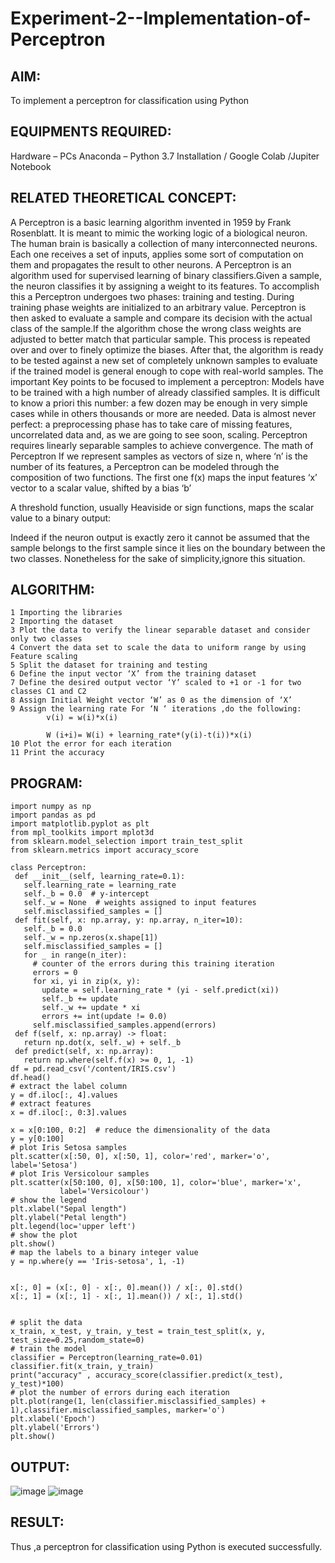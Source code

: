 # Experiment-2--Implementation-of-Perceptron
## AIM:

To implement a perceptron for classification using Python

## EQUIPMENTS REQUIRED:
Hardware – PCs
Anaconda – Python 3.7 Installation / Google Colab /Jupiter Notebook

## RELATED THEORETICAL CONCEPT:
A Perceptron is a basic learning algorithm invented in 1959 by Frank Rosenblatt. It is meant to mimic the working logic of a biological neuron. The human brain is basically a collection of many interconnected neurons. Each one receives a set of inputs, applies some sort of computation on them and propagates the result to other neurons.
A Perceptron is an algorithm used for supervised learning of binary classifiers.Given a sample, the neuron classifies it by assigning a weight to its features. To accomplish this a Perceptron undergoes two phases: training and testing. During training phase weights are initialized to an arbitrary value. Perceptron is then asked to evaluate a sample and compare its decision with the actual class of the sample.If the algorithm chose the wrong class weights are adjusted to better match that particular sample. This process is repeated over and over to finely optimize the biases. After that, the algorithm is ready to be tested against a new set of completely unknown samples to evaluate if the trained model is general enough to cope with real-world samples.
The important Key points to be focused to implement a perceptron:
Models have to be trained with a high number of already classified samples. It is difficult to know a priori this number: a few dozen may be enough in very simple cases while in others thousands or more are needed.
Data is almost never perfect: a preprocessing phase has to take care of missing features, uncorrelated data and, as we are going to see soon, scaling.
Perceptron requires linearly separable samples to achieve convergence.
The math of Perceptron
If we represent samples as vectors of size n, where ‘n’ is the number of its features, a Perceptron can be modeled through the composition of two functions. The first one 
f(x) maps the input features  ‘x’  vector to a scalar value, shifted by a bias ‘b’

A threshold function, usually Heaviside or sign functions, maps the scalar value to a binary output:

Indeed if the neuron output is exactly zero it cannot be assumed that the sample belongs to the first sample since it lies on the boundary between the two classes. Nonetheless for the sake of simplicity,ignore this situation.


## ALGORITHM:
```
1 Importing the libraries
2 Importing the dataset
3 Plot the data to verify the linear separable dataset and consider only two classes
4 Convert the data set to scale the data to uniform range by using Feature scaling
5 Split the dataset for training and testing
6 Define the input vector ‘X’ from the training dataset
7 Define the desired output vector ‘Y’ scaled to +1 or -1 for two classes C1 and C2
8 Assign Initial Weight vector ‘W’ as 0 as the dimension of ‘X’
9 Assign the learning rate For ‘N ‘ iterations ,do the following:
        v(i) = w(i)*x(i)
        
        W (i+i)= W(i) + learning_rate*(y(i)-t(i))*x(i)
10 Plot the error for each iteration 
11 Print the accuracy
```
## PROGRAM:
```
import numpy as np
import pandas as pd
import matplotlib.pyplot as plt
from mpl_toolkits import mplot3d
from sklearn.model_selection import train_test_split
from sklearn.metrics import accuracy_score

class Perceptron:
 def __init__(self, learning_rate=0.1):
   self.learning_rate = learning_rate
   self._b = 0.0  # y-intercept
   self._w = None  # weights assigned to input features
   self.misclassified_samples = []
 def fit(self, x: np.array, y: np.array, n_iter=10):
   self._b = 0.0
   self._w = np.zeros(x.shape[1])
   self.misclassified_samples = []
   for _ in range(n_iter):
     # counter of the errors during this training iteration
     errors = 0
     for xi, yi in zip(x, y):
       update = self.learning_rate * (yi - self.predict(xi))
       self._b += update
       self._w += update * xi
       errors += int(update != 0.0)
     self.misclassified_samples.append(errors)
 def f(self, x: np.array) -> float:
   return np.dot(x, self._w) + self._b
 def predict(self, x: np.array):
   return np.where(self.f(x) >= 0, 1, -1)
df = pd.read_csv('/content/IRIS.csv')
df.head()
# extract the label column
y = df.iloc[:, 4].values
# extract features
x = df.iloc[:, 0:3].values

x = x[0:100, 0:2]  # reduce the dimensionality of the data
y = y[0:100]
# plot Iris Setosa samples
plt.scatter(x[:50, 0], x[:50, 1], color='red', marker='o', label='Setosa')
# plot Iris Versicolour samples
plt.scatter(x[50:100, 0], x[50:100, 1], color='blue', marker='x',
           label='Versicolour')
# show the legend
plt.xlabel("Sepal length")
plt.ylabel("Petal length")
plt.legend(loc='upper left')
# show the plot
plt.show()
# map the labels to a binary integer value
y = np.where(y == 'Iris-setosa', 1, -1)


x[:, 0] = (x[:, 0] - x[:, 0].mean()) / x[:, 0].std()
x[:, 1] = (x[:, 1] - x[:, 1].mean()) / x[:, 1].std()


# split the data
x_train, x_test, y_train, y_test = train_test_split(x, y, test_size=0.25,random_state=0)
# train the model
classifier = Perceptron(learning_rate=0.01)
classifier.fit(x_train, y_train)
print("accuracy" , accuracy_score(classifier.predict(x_test), y_test)*100)
# plot the number of errors during each iteration
plt.plot(range(1, len(classifier.misclassified_samples) + 1),classifier.misclassified_samples, marker='o')
plt.xlabel('Epoch')
plt.ylabel('Errors')
plt.show()
```
## OUTPUT:
![image](https://github.com/Praveenanagaraji22/Experiment-2--Implementation-of-Perceptron/assets/119393514/89b12c2d-25e3-48d4-8e68-5aa41c964dc7)
![image](https://github.com/Praveenanagaraji22/Experiment-2--Implementation-of-Perceptron/assets/119393514/9e483049-ec7d-4b39-b7bf-fc1fa7eb25fd)

## RESULT:
Thus ,a perceptron for classification using Python is executed successfully.
